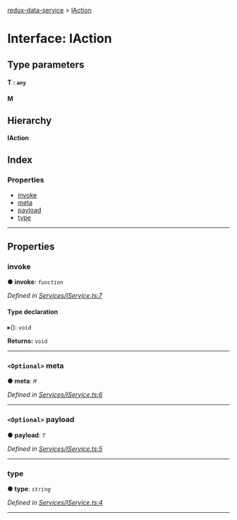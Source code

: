 [redux-data-service](../README.md) > [IAction](../interfaces/iaction.md)

# Interface: IAction

## Type parameters
#### T :  `any`
#### M 
## Hierarchy

**IAction**

## Index

### Properties

* [invoke](iaction.md#invoke)
* [meta](iaction.md#meta)
* [payload](iaction.md#payload)
* [type](iaction.md#type)

---

## Properties

<a id="invoke"></a>

###  invoke

**● invoke**: *`function`*

*Defined in [Services/IService.ts:7](https://github.com/Rediker-Software/redux-data-service/blob/a82aa72/src/Services/IService.ts#L7)*

#### Type declaration
▸(): `void`

**Returns:** `void`

___
<a id="meta"></a>

### `<Optional>` meta

**● meta**: *`M`*

*Defined in [Services/IService.ts:6](https://github.com/Rediker-Software/redux-data-service/blob/a82aa72/src/Services/IService.ts#L6)*

___
<a id="payload"></a>

### `<Optional>` payload

**● payload**: *`T`*

*Defined in [Services/IService.ts:5](https://github.com/Rediker-Software/redux-data-service/blob/a82aa72/src/Services/IService.ts#L5)*

___
<a id="type"></a>

###  type

**● type**: *`string`*

*Defined in [Services/IService.ts:4](https://github.com/Rediker-Software/redux-data-service/blob/a82aa72/src/Services/IService.ts#L4)*

___

